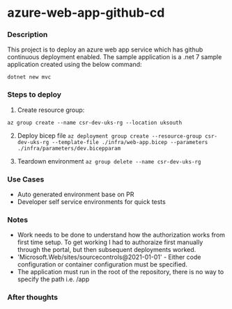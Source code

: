 # azure-web-app-github-cd

### Description
This project is to deploy an azure web app service which has github continuous deployment enabled. The sample application is a .net 7 sample application created using the below command:

```dotnet new mvc```

### Steps to deploy
1) Create resource group:

```az group create --name csr-dev-uks-rg --location uksouth```

2) Deploy bicep file
```az deployment group create --resource-group csr-dev-uks-rg --template-file ./infra/web-app.bicep --parameters ./infra/parameters/dev.bicepparam```

3) Teardown environment
```az group delete --name csr-dev-uks-rg ```

### Use Cases
- Auto generated environment base on PR
- Developer self service environments for quick tests

### Notes

- Work needs to be done to understand how the authorization works from first time setup. To get working I had to authoraize first manually through the portal, but then subsequent deployments worked.
- 'Microsoft.Web/sites/sourcecontrols@2021-01-01' - Either code configuration or container configuration must be specified.
- The application must run in the root of the repository, there is no way to specify the path i.e. /app
### After thoughts